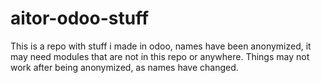 # aitor-odoo-stuff
This is a repo with stuff i made in odoo, names have been anonymized, it may need modules that are not in this repo or anywhere.
Things may not work after being anonymized, as names have changed.
